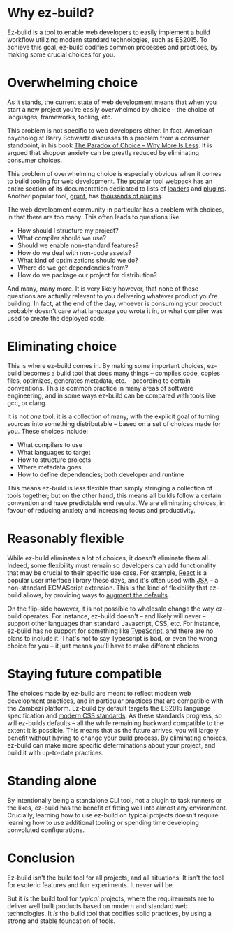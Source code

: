 # Why ez-build?

Ez-build is a tool to enable web developers to easily implement a build workflow utilizing modern standard technologies, such as ES2015. To achieve this goal, ez-build codifies common processes and practices, by making some crucial choices for you.

# Overwhelming choice

As it stands, the current state of web development means that when you start a new project you're easily overwhelmed by choice – the choice of languages, frameworks, tooling, etc.

This problem is not specific to web developers either. In fact, American psychologist Barry Schwartz discusses this problem from a consumer standpoint, in his book [The Paradox of Choice – Why More Is Less][1]. It is argued that shopper anxiety can be greatly reduced by eliminating consumer choices.

[1]: https://en.wikipedia.org/wiki/The_Paradox_of_Choice

This problem of overwhelming choice is especially obvious when it comes to build tooling for web development. The popular tool [webpack][2] has an entire section of its documentation dedicated to lists of [loaders][3] and [plugins][4]. Another popular tool, [grunt][5], has [thousands of plugins][6].

[2]: http://webpack.github.io/docs/ 
[3]: http://webpack.github.io/docs/list-of-loaders.html
[4]: http://webpack.github.io/docs/list-of-plugins.html
[5]: http://gruntjs.com
[6]: http://gruntjs.com/plugins

The web development community in particular has a problem with choices, in that there are too many. This often leads to questions like:

- How should I structure my project?
- What compiler should we use?
- Should we enable non-standard features?
- How do we deal with non-code assets?
- What kind of optimizations should we do?
- Where do we get dependencies from?
- How do we package our project for distribution?

And many, many more. It is very likely however, that none of these questions are actually relevant to you delivering whatever product you're building. In fact, at the end of the day, whoever is consuming your product probably doesn't care what language you wrote it in, or what compiler was used to create the deployed code.

# Eliminating choice

This is where ez-build comes in. By making some important choices, ez-build becomes a build tool that does many things – compiles code, copies files, optimizes, generates metadata, etc. – according to certain conventions. This is common practice in many areas of software engineering, and in some ways ez-build can be compared with tools like gcc, or clang.

It is not *one* tool, it is a collection of many, with the explicit goal of turning sources into something distributable – based on a set of choices made for you. These choices include:

- What compilers to use
- What languages to target
- How to structure projects
- Where metadata goes
- How to define dependencies; both developer and runtime

This means ez-build is less flexible than simply stringing a collection of tools together; but on the other hand, this means all builds follow a certain convention and have predictable end results. We are eliminating choices, in favour of reducing anxiety and increasing focus and productivity.

# Reasonably flexible

While ez-build eliminates a lot of choices, it doesn't eliminate them all. Indeed, some flexibility must remain so developers can add functionality that may be crucial to their specific use case. For example, [React][7] is a popular user interface library these days, and it's often used with [JSX][8] – a non-standard ECMAScript extension. This is the kind of flexibility that ez-build allows, by providing ways to [augment the defaults][9].

[7]: https://facebook.github.io/react/
[8]: https://facebook.github.io/jsx/
[9]: ../README.md#using-additional-plugins

On the flip-side however, it is not possible to wholesale change the way ez-build operates. For instance, ez-build doesn't – and likely will never – support other languages than standard Javascript, CSS, etc. For instance, ez-build has no support for something like [TypeScript][10], and there are no plans to include it. That's not to say Typescript is bad, or even the wrong choice for you – it just means you'll have to make different choices.

[10]: http://www.typescriptlang.org

# Staying future compatible

The choices made by ez-build are meant to reflect modern web development practices, and in particular practices that are compatible with the Zambezi platform. Ez-build by default targets the ES2015 language specification and [modern CSS standards][11]. As these standards progress, so will ez-builds defaults – all the while remaining backward compatible to the extent it is possible. This means that as the future arrives, you will largely benefit without having to change your build process. By eliminating choices, ez-build can make more specific determinations about your project, and build it with up-to-date practices.

[11]: http://www.xanthir.com/b4Ko0

# Standing alone

By intentionally being a standalone CLI tool, not a plugin to task runners or the likes, ez-build has the benefit of fitting well into almost any environment. Crucially, learning how to use ez-build on typical projects doesn't require learning how to use additional tooling or spending time developing convoluted configurations.

# Conclusion

Ez-build isn't the build tool for all projects, and all situations. It isn't the tool for esoteric features and fun experiments. It never will be.

But it *is* the build tool for *typical* projects, where the requirements are to deliver well built products based on modern and standard web technologies. It *is* the build tool that codifies solid practices, by using a strong and stable foundation of tools.
